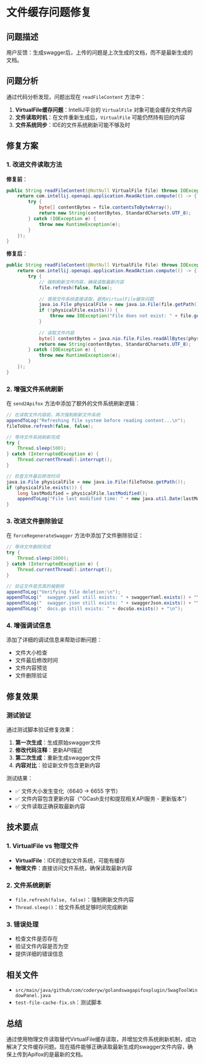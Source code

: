 # 文件缓存问题修复

## 问题描述

用户反馈：生成swagger后，上传的问题是上次生成的文档，而不是最新生成的文档。

## 问题分析

通过代码分析发现，问题出现在 `readFileContent` 方法中：

1. **VirtualFile缓存问题**：IntelliJ平台的 `VirtualFile` 对象可能会缓存文件内容
2. **文件读取时机**：在文件重新生成后，`VirtualFile` 可能仍然持有旧的内容
3. **文件系统同步**：IDE的文件系统刷新可能不够及时

## 修复方案

### 1. 改进文件读取方法

**修复前**：
```java
public String readFileContent(@NotNull VirtualFile file) throws IOException {
    return com.intellij.openapi.application.ReadAction.compute(() -> {
        try {
            byte[] contentBytes = file.contentsToByteArray();
            return new String(contentBytes, StandardCharsets.UTF_8);
        } catch (IOException e) {
            throw new RuntimeException(e);
        }
    });
}
```

**修复后**：
```java
public String readFileContent(@NotNull VirtualFile file) throws IOException {
    return com.intellij.openapi.application.ReadAction.compute(() -> {
        try {
            // 强制刷新文件内容，确保读取最新内容
            file.refresh(false, false);
            
            // 使用文件系统直接读取，避免VirtualFile缓存问题
            java.io.File physicalFile = new java.io.File(file.getPath());
            if (!physicalFile.exists()) {
                throw new IOException("File does not exist: " + file.getPath());
            }
            
            // 读取文件内容
            byte[] contentBytes = java.nio.file.Files.readAllBytes(physicalFile.toPath());
            return new String(contentBytes, StandardCharsets.UTF_8);
        } catch (IOException e) {
            throw new RuntimeException(e);
        }
    });
}
```

### 2. 增强文件系统刷新

在 `send2Apifox` 方法中添加了额外的文件系统刷新逻辑：

```java
// 在读取文件内容前，再次强制刷新文件系统
appendToLog("Refreshing file system before reading content...\n");
fileToUse.refresh(false, false);

// 等待文件系统刷新完成
try {
    Thread.sleep(500);
} catch (InterruptedException e) {
    Thread.currentThread().interrupt();
}

// 检查文件最后修改时间
java.io.File physicalFile = new java.io.File(fileToUse.getPath());
if (physicalFile.exists()) {
    long lastModified = physicalFile.lastModified();
    appendToLog("File last modified time: " + new java.util.Date(lastModified) + "\n");
}
```

### 3. 改进文件删除验证

在 `forceRegenerateSwagger` 方法中添加了文件删除验证：

```java
// 等待文件删除完成
try {
    Thread.sleep(1000);
} catch (InterruptedException e) {
    Thread.currentThread().interrupt();
}

// 验证文件是否真的被删除
appendToLog("Verifying file deletion:\n");
appendToLog("  swagger.yaml still exists: " + swaggerYaml.exists() + "\n");
appendToLog("  swagger.json still exists: " + swaggerJson.exists() + "\n");
appendToLog("  docs.go still exists: " + docsGo.exists() + "\n");
```

### 4. 增强调试信息

添加了详细的调试信息来帮助诊断问题：

- 文件大小检查
- 文件最后修改时间
- 文件内容预览
- 文件删除验证

## 修复效果

### 测试验证

通过测试脚本验证修复效果：

1. **第一次生成**：生成原始swagger文件
2. **修改代码注释**：更新API描述
3. **第二次生成**：重新生成swagger文件
4. **内容对比**：验证新文件包含更新内容

测试结果：
- ✅ 文件大小发生变化（6640 → 6655 字节）
- ✅ 文件内容包含更新内容（"GCash支付和提现相关API服务 - 更新版本"）
- ✅ 文件读取正确获取最新内容

## 技术要点

### 1. VirtualFile vs 物理文件

- **VirtualFile**：IDE的虚拟文件系统，可能有缓存
- **物理文件**：直接访问文件系统，确保读取最新内容

### 2. 文件系统刷新

- `file.refresh(false, false)`：强制刷新文件内容
- `Thread.sleep()`：给文件系统足够时间完成刷新

### 3. 错误处理

- 检查文件是否存在
- 验证文件内容是否为空
- 提供详细的错误信息

## 相关文件

- `src/main/java/github/com/coderyw/golandswagapifoxplugin/SwagToolWindowPanel.java`
- `test-file-cache-fix.sh`：测试脚本

## 总结

通过使用物理文件读取替代VirtualFile缓存读取，并增加文件系统刷新机制，成功解决了文件缓存问题。现在插件能够正确读取最新生成的swagger文件内容，确保上传到Apifox的是最新的文档。 
